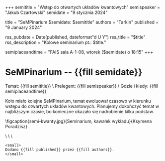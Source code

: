 +++
semititle = "Wstęp do otwartych układów kwantowych"
semispeaker = "Jakub Czartowski"
semidate = "9 stycznia 2024"

title = "SeMPinarium $semidate: $semititle"
authors = "Tarkin"
published = "9 January 2024"

rss_pubdate = Date(published, dateformat"d U Y")
rss_title = "$title"
rss_description = "Kolowe seminarium pt.: $title."

semiplaceandtime = "FAIS sala A-1-08, wtorek ($semidate) o 18:15"
+++

# SeMPinarium -- {{fill semidate}}

Temat: {{fill semititle}} \\
Prelegent: {{fill semispeaker}} \\
Gdzie i kiedy: {{fill semiplaceandtime}}

Koło miało kolejne SeMPinarium, temat ewoluował czasowo w kierunku wstępu do otwartych układów kwantowych.
Planujemy dokończyć temat w najbliższym czasie, bo konieczne okazało się nadrobienie kilku podstaw.


\figcaption{semi-kwanty.jpg}{Seminarium, kawałek wykładu}{Ksymena Poradzisz}

\\ \\ \\
~~~
<small>
Dodano {{fill published}} przez {{fill authors}}.
</small>
~~~
